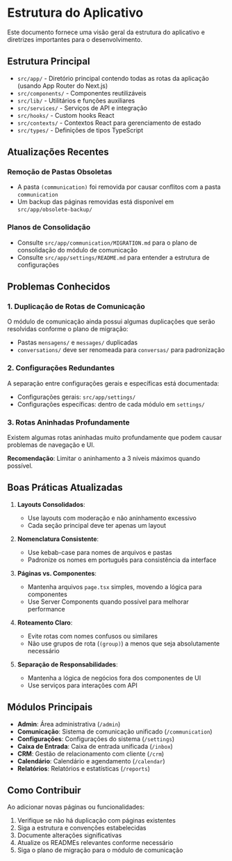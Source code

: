 # Estrutura do Aplicativo

Este documento fornece uma visão geral da estrutura do aplicativo e diretrizes importantes para o desenvolvimento.

## Estrutura Principal

- `src/app/` - Diretório principal contendo todas as rotas da aplicação (usando App Router do Next.js)
- `src/components/` - Componentes reutilizáveis
- `src/lib/` - Utilitários e funções auxiliares
- `src/services/` - Serviços de API e integração
- `src/hooks/` - Custom hooks React
- `src/contexts/` - Contextos React para gerenciamento de estado
- `src/types/` - Definições de tipos TypeScript

## Atualizações Recentes

### Remoção de Pastas Obsoletas

- A pasta `(communication)` foi removida por causar conflitos com a pasta `communication`
- Um backup das páginas removidas está disponível em `src/app/obsolete-backup/`

### Planos de Consolidação

- Consulte `src/app/communication/MIGRATION.md` para o plano de consolidação do módulo de comunicação
- Consulte `src/app/settings/README.md` para entender a estrutura de configurações

## Problemas Conhecidos

### 1. Duplicação de Rotas de Comunicação

O módulo de comunicação ainda possui algumas duplicações que serão resolvidas conforme o plano de migração:
- Pastas `mensagens/` e `messages/` duplicadas
- `conversations/` deve ser renomeada para `conversas/` para padronização

### 2. Configurações Redundantes

A separação entre configurações gerais e específicas está documentada:
- Configurações gerais: `src/app/settings/`
- Configurações específicas: dentro de cada módulo em `settings/`

### 3. Rotas Aninhadas Profundamente

Existem algumas rotas aninhadas muito profundamente que podem causar problemas de navegação e UI.

**Recomendação**: Limitar o aninhamento a 3 níveis máximos quando possível.

## Boas Práticas Atualizadas

1. **Layouts Consolidados**:
   - Use layouts com moderação e não aninhamento excessivo
   - Cada seção principal deve ter apenas um layout

2. **Nomenclatura Consistente**:
   - Use kebab-case para nomes de arquivos e pastas
   - Padronize os nomes em português para consistência da interface

3. **Páginas vs. Componentes**:
   - Mantenha arquivos `page.tsx` simples, movendo a lógica para componentes
   - Use Server Components quando possível para melhorar performance

4. **Roteamento Claro**:
   - Evite rotas com nomes confusos ou similares
   - Não use grupos de rota (`(group)`) a menos que seja absolutamente necessário

5. **Separação de Responsabilidades**:
   - Mantenha a lógica de negócios fora dos componentes de UI
   - Use serviços para interações com API

## Módulos Principais

- **Admin**: Área administrativa (`/admin`)
- **Comunicação**: Sistema de comunicação unificado (`/communication`)
- **Configurações**: Configurações do sistema (`/settings`)
- **Caixa de Entrada**: Caixa de entrada unificada (`/inbox`)
- **CRM**: Gestão de relacionamento com cliente (`/crm`)
- **Calendário**: Calendário e agendamento (`/calendar`)
- **Relatórios**: Relatórios e estatísticas (`/reports`)

## Como Contribuir

Ao adicionar novas páginas ou funcionalidades:

1. Verifique se não há duplicação com páginas existentes
2. Siga a estrutura e convenções estabelecidas
3. Documente alterações significativas
4. Atualize os READMEs relevantes conforme necessário
5. Siga o plano de migração para o módulo de comunicação 